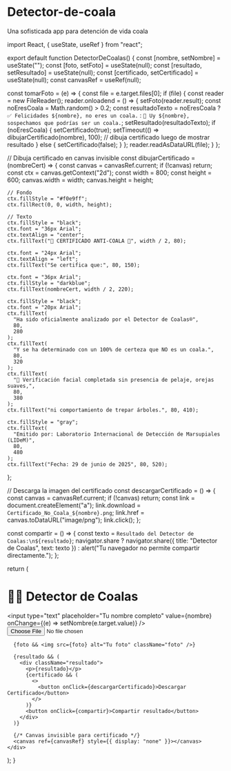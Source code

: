 # Detector-de-coala
Una sofisticada app para detención de vida coala

import React, { useState, useRef } from "react";

export default function DetectorDeCoalas() {
  const [nombre, setNombre] = useState("");
  const [foto, setFoto] = useState(null);
  const [resultado, setResultado] = useState(null);
  const [certificado, setCertificado] = useState(null);
  const canvasRef = useRef(null);

  const tomarFoto = (e) => {
    const file = e.target.files[0];
    if (file) {
      const reader = new FileReader();
      reader.onloadend = () => {
        setFoto(reader.result);
        const noEresCoala = Math.random() > 0.2;
        const resultadoTexto = noEresCoala
          ? `✅ Felicidades ${nombre}, no eres un coala.`
          : `🦝 Uy ${nombre}, sospechamos que podrías ser un coala.`;
        setResultado(resultadoTexto);
        if (noEresCoala) {
          setCertificado(true);
          setTimeout(() => dibujarCertificado(nombre), 100); // dibuja certificado luego de mostrar resultado
        } else {
          setCertificado(false);
        }
      };
      reader.readAsDataURL(file);
    }
  };

  // Dibuja certificado en canvas invisible
  const dibujarCertificado = (nombreCert) => {
    const canvas = canvasRef.current;
    if (!canvas) return;
    const ctx = canvas.getContext("2d");
    const width = 800;
    const height = 600;
    canvas.width = width;
    canvas.height = height;

    // Fondo
    ctx.fillStyle = "#f0e9ff";
    ctx.fillRect(0, 0, width, height);

    // Texto
    ctx.fillStyle = "black";
    ctx.font = "36px Arial";
    ctx.textAlign = "center";
    ctx.fillText("🐨 CERTIFICADO ANTI-COALA 🐨", width / 2, 80);

    ctx.font = "24px Arial";
    ctx.textAlign = "left";
    ctx.fillText("Se certifica que:", 80, 150);

    ctx.font = "36px Arial";
    ctx.fillStyle = "darkblue";
    ctx.fillText(nombreCert, width / 2, 220);

    ctx.fillStyle = "black";
    ctx.font = "20px Arial";
    ctx.fillText(
      "Ha sido oficialmente analizado por el Detector de Coalas®",
      80,
      280
    );
    ctx.fillText(
      "Y se ha determinado con un 100% de certeza que NO es un coala.",
      80,
      320
    );
    ctx.fillText(
      "📸 Verificación facial completada sin presencia de pelaje, orejas suaves,",
      80,
      380
    );
    ctx.fillText("ni comportamiento de trepar árboles.", 80, 410);

    ctx.fillStyle = "gray";
    ctx.fillText(
      "Emitido por: Laboratorio Internacional de Detección de Marsupiales (LIDeM)",
      80,
      480
    );
    ctx.fillText("Fecha: 29 de junio de 2025", 80, 520);
  };

  // Descarga la imagen del certificado
  const descargarCertificado = () => {
    const canvas = canvasRef.current;
    if (!canvas) return;
    const link = document.createElement("a");
    link.download = `Certificado_No_Coala_${nombre}.png`;
    link.href = canvas.toDataURL("image/png");
    link.click();
  };

  const compartir = () => {
    const texto = `Resultado del Detector de Coalas:\n${resultado}`;
    navigator.share
      ? navigator.share({ title: "Detector de Coalas", text: texto })
      : alert("Tu navegador no permite compartir directamente.");
  };

  return (
    <div className="app">
      <h1>🕵️‍♂️ Detector de Coalas</h1>
      <input
        type="text"
        placeholder="Tu nombre completo"
        value={nombre}
        onChange={(e) => setNombre(e.target.value)}
      />
      <input type="file" accept="image/*" onChange={tomarFoto} />

      {foto && <img src={foto} alt="Tu foto" className="foto" />}

      {resultado && (
        <div className="resultado">
          <p>{resultado}</p>
          {certificado && (
            <>
              <button onClick={descargarCertificado}>Descargar Certificado</button>
            </>
          )}
          <button onClick={compartir}>Compartir resultado</button>
        </div>
      )}

      {/* Canvas invisible para certificado */}
      <canvas ref={canvasRef} style={{ display: "none" }}></canvas>
    </div>
  );
}
